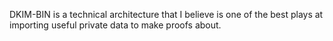 DKIM-BIN is a technical architecture that I believe is one of the best plays at importing useful private data to make proofs about.